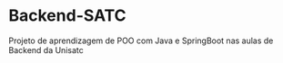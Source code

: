 # Backend-SATC
Projeto de aprendizagem de POO com Java e SpringBoot nas aulas de Backend da Unisatc
